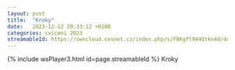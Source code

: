 ```yaml
---
layout: post
title:  "Kroky"
date:   2023-12-12 20:33:12 +0100
categories: cviceni 2023
streamableId: https://owncloud.cesnet.cz/index.php/s/FBKgfl944Qtkn4d/download
---
```

{% include wsPlayer3.html id=page.streamableId %}
Kroky
